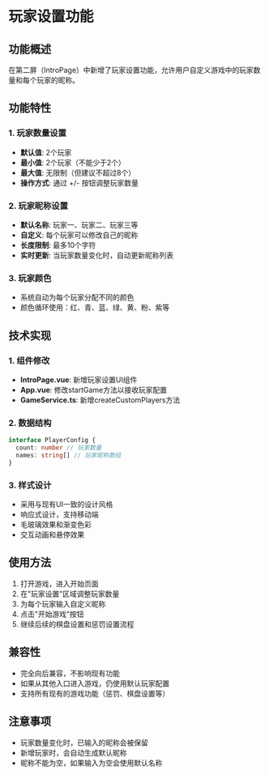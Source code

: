 # 玩家设置功能

## 功能概述

在第二屏（IntroPage）中新增了玩家设置功能，允许用户自定义游戏中的玩家数量和每个玩家的昵称。

## 功能特性

### 1. 玩家数量设置

- **默认值**: 2个玩家
- **最小值**: 2个玩家（不能少于2个）
- **最大值**: 无限制（但建议不超过8个）
- **操作方式**: 通过 +/- 按钮调整玩家数量

### 2. 玩家昵称设置

- **默认名称**: 玩家一、玩家二、玩家三等
- **自定义**: 每个玩家可以修改自己的昵称
- **长度限制**: 最多10个字符
- **实时更新**: 当玩家数量变化时，自动更新昵称列表

### 3. 玩家颜色

- 系统自动为每个玩家分配不同的颜色
- 颜色循环使用：红、青、蓝、绿、黄、粉、紫等

## 技术实现

### 1. 组件修改

- **IntroPage.vue**: 新增玩家设置UI组件
- **App.vue**: 修改startGame方法以接收玩家配置
- **GameService.ts**: 新增createCustomPlayers方法

### 2. 数据结构

```typescript
interface PlayerConfig {
  count: number // 玩家数量
  names: string[] // 玩家昵称数组
}
```

### 3. 样式设计

- 采用与现有UI一致的设计风格
- 响应式设计，支持移动端
- 毛玻璃效果和渐变色彩
- 交互动画和悬停效果

## 使用方法

1. 打开游戏，进入开始页面
2. 在"玩家设置"区域调整玩家数量
3. 为每个玩家输入自定义昵称
4. 点击"开始游戏"按钮
5. 继续后续的棋盘设置和惩罚设置流程

## 兼容性

- 完全向后兼容，不影响现有功能
- 如果从其他入口进入游戏，仍使用默认玩家配置
- 支持所有现有的游戏功能（惩罚、棋盘设置等）

## 注意事项

- 玩家数量变化时，已输入的昵称会被保留
- 新增玩家时，会自动生成默认昵称
- 昵称不能为空，如果输入为空会使用默认名称
